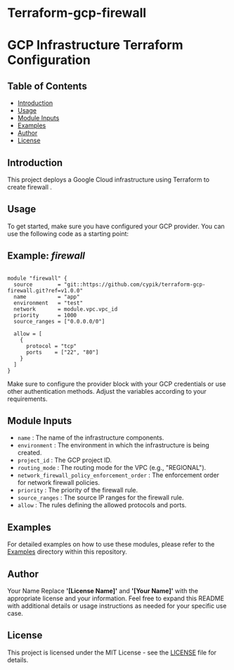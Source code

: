 # Terraform-gcp-firewall
# GCP Infrastructure Terraform Configuration

## Table of Contents

- [Introduction](#introduction)
- [Usage](#usage)
- [Module Inputs](#module-inputs)
- [Examples](#examples)
- [Author](#author)
- [License](#license)

## Introduction

This project deploys a Google Cloud infrastructure using Terraform to create firewall .

## Usage

To get started, make sure you have configured your GCP provider. You can use the following code as a starting point:
## Example: _firewall_
```hcl

module "firewall" {
  source        = "git::https://github.com/cypik/terraform-gcp-firewall.git?ref=v1.0.0"
  name          = "app"
  environment   = "test"
  network       = module.vpc.vpc_id
  priority      = 1000
  source_ranges = ["0.0.0.0/0"]

  allow = [
    {
      protocol = "tcp"
      ports    = ["22", "80"]
    }
  ]
}
```
Make sure to configure the provider block with your GCP credentials or use other authentication methods. Adjust the variables according to your requirements.

## Module Inputs
- `name` : The name of the infrastructure components.
- `environment` : The environment in which the infrastructure is being created.
- `project_id` : The GCP project ID.
- `routing_mode` : The routing mode for the VPC (e.g., "REGIONAL").
- `network_firewall_policy_enforcement_order` : The enforcement order for network firewall policies.
- `priority` : The priority of the firewall rule.
- `source_ranges` : The source IP ranges for the firewall rule.
- `allow` : The rules defining the allowed protocols and ports.

## Examples
For detailed examples on how to use these modules, please refer to the [Examples](https://github.com/cypik/terraform-gcp-firewall/tree/master/example) directory within this repository.
## Author
Your Name Replace **'[License Name]'** and **'[Your Name]'** with the appropriate license and your information. Feel free to expand this README with additional details or usage instructions as needed for your specific use case.

## License
This project is licensed under the MIT License - see the [LICENSE](https://github.com/cypik/terraform-gcp-firewall/blob/master/LICENCE) file for details.
